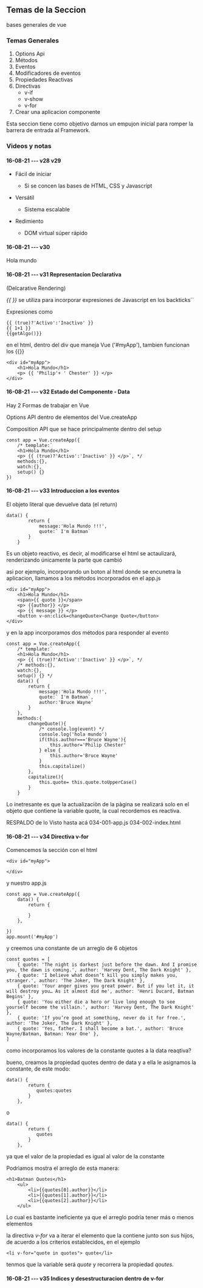  ## Temas de la Seccion

bases generales de vue

### Temas Generales
1. Options Api
2. Métodos
3. Eventos
4. Modificadores de eventos
5. Propiedades Reactivas
6. Directivas
    + v-if
    + v-show
    + v-for
7. Crear una aplicacion componente

Esta seccion tiene como objetivo darnos un empujon inicial para romper la barrera de entrada al Framework.

### Videos y notas

#### 16-08-21 --- v28 v29
+ Fácil de iniciar
    + Si se concen las bases de HTML, CSS y Javascript

+ Versátil
    + Sistema escalable

+ Redimiento
    + DOM virtual súper rápido

#### 16-08-21 --- v30

Hola mundo

#### 16-08-21 --- v31 Representacion Declarativa

(Delcarative Rendering)

*{{ }}* se utiliza para incorporar expresiones de Javascript en los backticks``

Expresiones como 
~~~
{{ (true)?'Activo':'Inactivo' }}
{{ 1+1 }}
{{getAlgo()}}
~~~

en el html, dentro del div que maneja Vue ('#myApp'), tambien funcionan los {{}}


~~~
<div id="myApp">
    <h1>Hola Mundo</h1>
    <p> {{ 'Philip'+ ' Chester' }} </p>
</div>
~~~


#### 16-08-21 --- v32 Estado del Componente - Data

Hay 2 Formas de trabajar en Vue

Options API dentro de elementos del Vue.createApp

Composition API que se hace principalmente dentro del setup

~~~
const app = Vue.createApp({
    /* template:`
    <h1>Hola Mundo</h1>
    <p> {{ (true)?'Activo':'Inactivo' }} </p>`, */
    methods:{},
    watch:{},
    setup() {}
})
~~~
#### 16-08-21 --- v33 Introduccion a los eventos

El objeto literal que devuelve data (el return)

~~~
data() {
        return {
            message:'Hola Mundo !!!',
            quote:` I'm Batman`
        }
    }
~~~
Es un objeto reactivo, es decir, al modificarse el html se actaulizará, renderizando únicamente la parte que cambió

asi por ejemplo, incorporando un boton al html donde se encunetra la aplicacion, llamamos a los métodos incorporados en el app.js

~~~
<div id="myApp">
    <h1>Hola Mundo</h1>
    <span>{{ quote }}</span>
    <p> {{author}} </p>
    <p> {{ message }} </p>
    <button v-on:click=changeQuote>Change Quote</button>
</div>
~~~
y en la app incorporamos dos métodos para responder al evento
~~~
const app = Vue.createApp({
    /* template:`
    <h1>Hola Mundo</h1>
    <p> {{ (true)?'Activo':'Inactivo' }} </p>`, */
    /* methods:{},
    watch:{},
    setup() {} */
    data() {
        return {
            message:'Hola Mundo !!!',
            quote:` I'm Batman`,
            author:'Bruce Wayne'
        }
    },
    methods:{
        changeQuote(){
            /* console.log(event) */
            console.log('hola mundo')
            if(this.author==='Bruce Wayne'){
                this.author='Philip Chester'
            } else {
                this.author='Bruce Wayne'
            }
            this.capitalize()
        },
        capitalize(){
            this.quote= this.quote.toUpperCase()
        }
    }
~~~
Lo inetresante es que la actualizaciòn de la pàgina se realizará solo en el objeto que contiene la variable quote, la cual recordemos es reactiva.

RESPALDO de lo Visto hasta acá
034-001-app.js
034-002-index.html

#### 16-08-21 --- v34 Directiva v-for
Comencemos la sección con el html
~~~
<div id="myApp">
    
</div>
~~~
y nuestro app.js
~~~
const app = Vue.createApp({
    data() {
        return {
           
        }
    },
   
})
app.mount('#myApp')
~~~
y creemos una constante de un arreglo de 6 objetos
~~~
const quotes = [
    { quote: 'The night is darkest just before the dawn. And I promise you, the dawn is coming.', author: 'Harvey Dent, The Dark Knight' },
    { quote: 'I believe what doesn’t kill you simply makes you, stranger.', author: 'The Joker, The Dark Knight' },
    { quote: 'Your anger gives you great power. But if you let it, it will destroy you… As it almost did me', author: 'Henri Ducard, Batman Begins' },
    { quote: 'You either die a hero or live long enough to see yourself become the villain.', author: 'Harvey Dent, The Dark Knight' },
    { quote: 'If you’re good at something, never do it for free.', author: 'The Joker, The Dark Knight' },
    { quote: 'Yes, father. I shall become a bat.', author: 'Bruce Wayne/Batman, Batman: Year One' },
]
~~~

como incorporamos los valores de la constante quotes a la data reaqtiva?

bueno, creamos la propiedad quotes dentro de data y a ella le asignamos la constante, de este modo:
~~~
data() {
        return {
           quotes:quotes
        }
    },
~~~
o
~~~
data() {
        return {
           quotes
        }
    },
~~~
ya que el valor de la propiedad es igual al valor de la constante

Podrìamos mostra el arreglo de esta manera:
~~~
<h1>Batman Quotes</h1>
    <ul>
        <li>{{quotes[0].author}}</li>
        <li>{{quotes[1].author}}</li>
        <li>{{quotes[2].author}}</li>
    </ul>
~~~

Lo cual es bastante ineficiente ya que el arreglo podría tener más o menos elementos

la directiva *v-for* va a iterar el elemento que la contiene junto son sus hijos, de acuerdo a los criterios establecidos, en el ejemplo

~~~
<li v-for="quote in quotes"> quote</li>
~~~
tenmos que la variable será *quote* y recorrera la propiedad *qoutes*.

#### 16-08-21 --- v35 Indices y desestructuracion dentro de v-for





